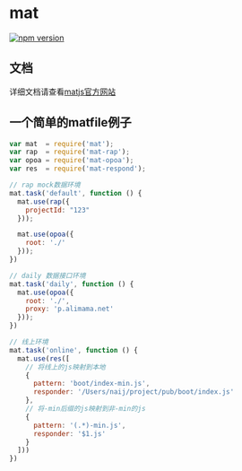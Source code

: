 # mat

[![npm version](https://badge.fury.io/js/mat.svg)](http://badge.fury.io/js/mat)

## 文档

详细文档请查看[matjs官方网站](http://matjs.github.io/)

## 一个简单的matfile例子

```javascript
var mat  = require('mat');
var rap  = require('mat-rap');
var opoa = require('mat-opoa');
var res  = require('mat-respond');

// rap mock数据环境
mat.task('default', function () {
  mat.use(rap({
    projectId: "123"
  }));

  mat.use(opoa({
    root: './'
  }));
})

// daily 数据接口环境
mat.task('daily', function () {
  mat.use(opoa({
    root: './',
    proxy: 'p.alimama.net'
  }));
})

// 线上环境
mat.task('online', function () {
  mat.use(res([
    // 将线上的js映射到本地
    {
      pattern: 'boot/index-min.js',
      responder: '/Users/naij/project/pub/boot/index.js'
    }, 
    // 将-min后缀的js映射到非-min的js
    {
      pattern: '(.*)-min.js',
      responder: '$1.js'
    }
  ]))
})
```